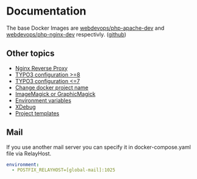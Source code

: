 # Documentation

The base Docker Images are [webdevops/php-apache-dev] and [webdevops/php-nginx-dev] respectivly. ([github])

[webdevops/php-apache-dev]: https://hub.docker.com/r/webdevops/php-apache-dev
[webdevops/php-nginx-dev]: https://hub.docker.com/r/webdevops/php-nginx-dev
[github]: https://github.com/webdevops/Dockerfile

## Other topics

* [Nginx Reverse Proxy](nginx-reverse-proxy.md)
* [TYPO3 configuration >=8](typo3-configuration.md)
* [TYPO3 configuration <=7](typo3-configuration-legacy.md)
* [Change docker project name](docker-project-name.md)
* [ImageMagick or GraphicMagick](magick.md)
* [Environment variables](docs/environment-variables.md)
* [XDebug](xdebug.md)
* [Project templates](project-templates.md)

## Mail

If you use another mail server you can specify it in docker-compose.yaml file via RelayHost.

```yaml
environment:
  - POSTFIX_RELAYHOST=[global-mail]:1025
```
